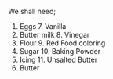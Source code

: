 We shall need;
1. Eggs           7. Vanilla   
2. Butter milk    8. Vinegar 
3. Flour          9. Red Food coloring
4. Sugar          10. Baking Powder
5. Icing          11. Unsalted Butter
6. Butter